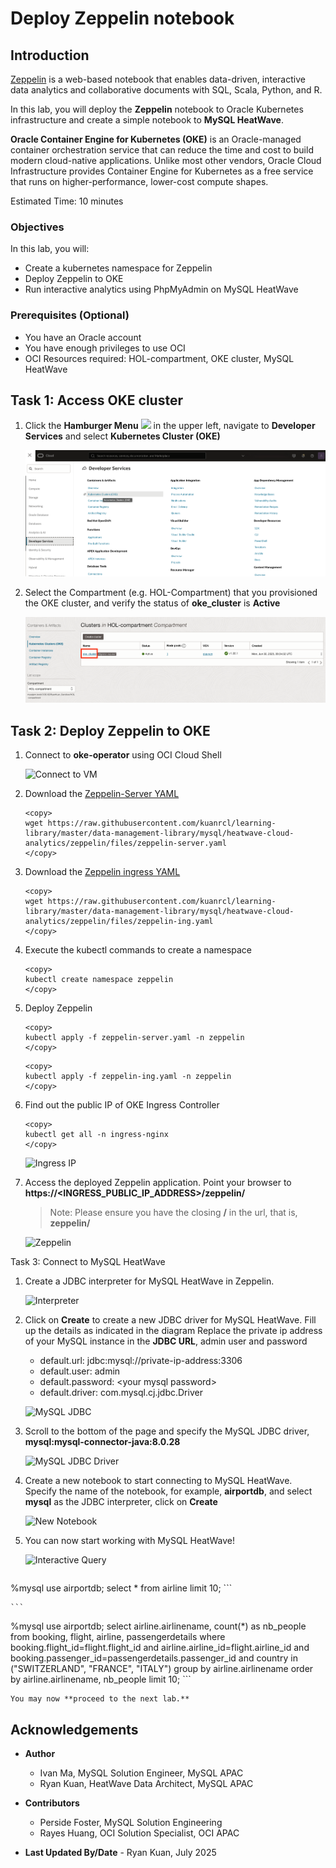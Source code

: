 # Deploy Zeppelin notebook

## Introduction

<a href="https://zeppelin.apache.org/" target="\_blank">Zeppelin</a> is a web-based notebook that enables data-driven, interactive data analytics and collaborative documents with SQL, Scala, Python, and R.

In this lab, you will deploy the **Zeppelin** notebook to Oracle Kubernetes infrastructure and create a simple notebook to **MySQL HeatWave**.

**Oracle Container Engine for Kubernetes (OKE)** is an Oracle-managed container orchestration service that can reduce the time and cost to build modern cloud-native applications. Unlike most other vendors, Oracle Cloud Infrastructure provides Container Engine for Kubernetes as a free service that runs on higher-performance, lower-cost compute shapes.

Estimated Time: 10 minutes

### Objectives

In this lab, you will:

* Create a kubernetes namespace for Zeppelin
* Deploy Zeppelin to OKE
* Run interactive analytics using PhpMyAdmin on MySQL HeatWave

### Prerequisites (Optional)

* You have an Oracle account
* You have enough privileges to use OCI
* OCI Resources required: HOL-compartment, OKE cluster, MySQL HeatWave

## Task 1: Access OKE cluster

1. Click the **Hamburger Menu** ![](images/hamburger.png) in the upper left, navigate to **Developer Services** and select **Kubernetes Cluster (OKE)**

    ![Navigate to OKE](images/navigate-to-oke.png)

2. Select the Compartment (e.g. HOL-Compartment) that you provisioned the OKE cluster, and verify the status of **oke_cluster** is **Active**

    ![Verify OKE](images/click-cluster.png)

## Task 2: Deploy Zeppelin to OKE

1. Connect to **oke-operator** using OCI Cloud Shell

    ![Connect to VM](images/connect-to-vm.png)

2. Download the [Zeppelin-Server YAML](files/zeppelin-server.yaml?download=1)

    ```
    <copy>
    wget https://raw.githubusercontent.com/kuanrcl/learning-library/master/data-management-library/mysql/heatwave-cloud-analytics/zeppelin/files/zeppelin-server.yaml
    </copy>
    ```

3. Download the [Zeppelin ingress YAML](files/zeppelin-ing.yaml) 
    ```
    <copy>
    wget https://raw.githubusercontent.com/kuanrcl/learning-library/master/data-management-library/mysql/heatwave-cloud-analytics/zeppelin/files/zeppelin-ing.yaml
    </copy>
    ```

4. Execute the kubectl commands to create a namespace

	```
    <copy>
    kubectl create namespace zeppelin
    </copy>
    ```

4. Deploy Zeppelin

    ```
    <copy>
    kubectl apply -f zeppelin-server.yaml -n zeppelin
    </copy>
    ```
    ```
    <copy>
    kubectl apply -f zeppelin-ing.yaml -n zeppelin
    </copy>
    ```

5. Find out the public IP of OKE Ingress Controller

    ```
    <copy>
    kubectl get all -n ingress-nginx
    </copy>
    ```
	![Ingress IP](images/ingress.png)

6. Access the deployed Zeppelin application. Point your browser to **https://&lt;INGRESS&#95;PUBLIC&#95;IP&#95;ADDRESS&gt;/zeppelin/**

    >Note: Please ensure you have the closing **/** in the url, that is, **zeppelin/**

	![Zeppelin](images/zeppelin.png)

Task 3: Connect to MySQL HeatWave

1. Create a JDBC interpreter for MySQL HeatWave in Zeppelin.

	![Interpreter](images/interpreter.png)

2. Click on **Create** to create a new JDBC driver for MySQL HeatWave. Fill up the details as indicated in the diagram
    Replace the private ip address of your MySQL instance in the **JDBC URL**, admin user and password

    * default.url: jdbc:mysql://private-ip-address:3306
    * default.user: admin
    * default.password: &lt;your mysql password&gt;
    * default.driver: com.mysql.cj.jdbc.Driver

   ![MySQL JDBC](images/mysql-jdbc.png)

3. Scroll to the bottom of the page and specify the MySQL JDBC driver, **mysql:mysql-connector-java:8.0.28**

	![MySQL JDBC Driver](images/mysql-jdbc-driver.png)

4. Create a new notebook to start connecting to MySQL HeatWave. Specify the name of the notebook, for example, **airportdb**, and select **mysql** as the JDBC interpreter, click on **Create**

	![New Notebook](images/new-notebook.png)

5. You can now start working with MySQL HeatWave!

	![Interactive Query](images/notebook-query.png)

    ```
<copy>
%mysql
use airportdb;
select * from airline limit 10;
</copy>
```

    ```
<copy>
%mysql
use airportdb;
select airline.airlinename, count(*) as nb_people from booking, flight, airline, passengerdetails
where booking.flight_id=flight.flight_id and
airline.airline_id=flight.airline_id and
booking.passenger_id=passengerdetails.passenger_id and
country in ("SWITZERLAND", "FRANCE", "ITALY")
group by
airline.airlinename
order by
airline.airlinename, nb_people
limit 10;
</copy>
```

    You may now **proceed to the next lab.**

## Acknowledgements

* **Author**
	* Ivan Ma, MySQL Solution Engineer, MySQL APAC
	* Ryan Kuan, HeatWave Data Architect, MySQL APAC
* **Contributors**
	* Perside Foster, MySQL Solution Engineering
	* Rayes Huang, OCI Solution Specialist, OCI APAC

* **Last Updated By/Date** - Ryan Kuan, July 2025